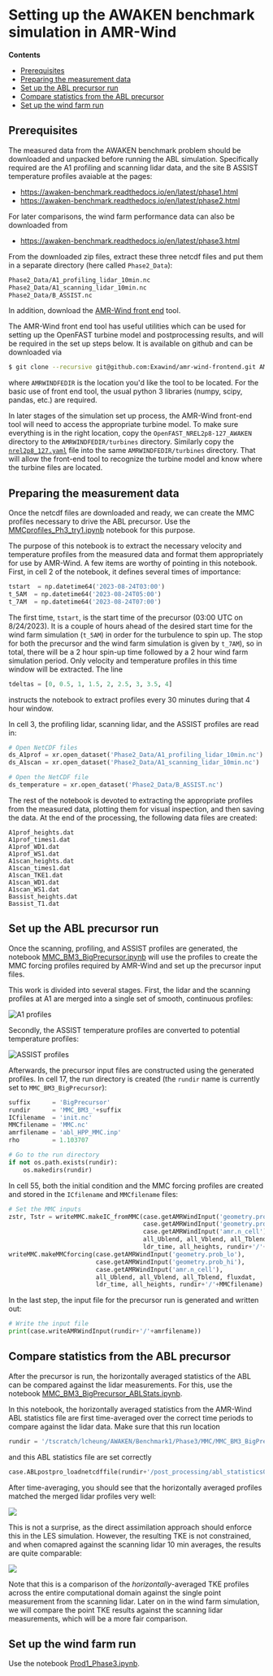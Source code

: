 # Setting up the AWAKEN benchmark simulation in AMR-Wind

**Contents**

- [Prerequisites](#prerequisites)
- [Preparing the measurement data](#preparing-the-measurement-data)
- [Set up the ABL precursor run](#set-up-the-abl-precursor-run)
- [Compare statistics from the ABL precursor](#compare-statistics-from-the-abl-precursor)
- [Set up the wind farm run](#set-up-the-wind-farm-run)

## Prerequisites

The measured data from the AWAKEN benchmark problem should be downloaded and unpacked before running the ABL simulation.  Specifically required are the A1 profiling and scanning lidar data, and the site B ASSIST temperature profiles avaiable at the pages: 

- https://awaken-benchmark.readthedocs.io/en/latest/phase1.html
- https://awaken-benchmark.readthedocs.io/en/latest/phase2.html

For later comparisons, the wind farm performance data can also be downloaded from
- https://awaken-benchmark.readthedocs.io/en/latest/phase3.html

From the downloaded zip files, extract these three netcdf files and put them in a separate directory (here called `Phase2_Data`):
```bash
Phase2_Data/A1_profiling_lidar_10min.nc
Phase2_Data/A1_scanning_lidar_10min.nc
Phase2_Data/B_ASSIST.nc
```

In addition, download the [AMR-Wind front end](https://github.com/Exawind/amr-wind-frontend) tool.

The AMR-Wind front end tool has useful utilities which can be used for setting up the OpenFAST turbine model and postprocessing results, and will be required in the set up steps below.  It is available on github and can be downloaded via

```bash
$ git clone --recursive git@github.com:Exawind/amr-wind-frontend.git AMRWINDFEDIR
```

where `AMRWINDFEDIR` is the location you'd like the tool to be located.  For the basic use of front end tool, the usual python 3 libraries (numpy, scipy, pandas, etc.) are required.

In later stages of the simulation set up process, the AMR-Wind front-end tool will need to access the appropriate turbine model.  To make sure everything is in the right location, copy the `OpenFAST_NREL2p8-127_AWAKEN` directory to the `AMRWINDFEDIR/turbines` directory.  Similarly copy the [`nrel2p8_127.yaml`](nrel2p8_127.yaml) file into the same `AMRWINDFEDIR/turbines` directory.  That will allow the front-end tool to recognize the turbine model and know where the turbine files are located.

## Preparing the measurement data

Once the netcdf files are downloaded and ready, we can create the MMC profiles necessary to drive the ABL precursor.  Use the [MMCprofiles_Ph3_try1.ipynb](MMCprofiles_Ph3_try1.ipynb) notebook for this purpose.

The purpose of this notebook is to extract the necessary velocity and temperature profiles from the measured data and format them appropriately for use by AMR-Wind.  A few items are worthy of pointing in this notebook.  First, in cell 2 of the notebook, it defines several times of importance:

```python
tstart  = np.datetime64('2023-08-24T03:00')
t_5AM  = np.datetime64('2023-08-24T05:00')
t_7AM  = np.datetime64('2023-08-24T07:00')
```

The first time, `tstart`, is the start time of the precursor (03:00 UTC on 8/24/2023).  It is a couple of hours ahead of the desired start time for the wind farm simulation (`t_5AM`) in order for the turbulence to spin up.  The stop for both the precursor and the wind farm simulation is given by `t_7AM`), so in total, there will be a 2 hour spin-up time followed by a 2 hour wind farm simulation period.  Only velocity and temperature profiles in this time window will be extracted.  The line 

```python
tdeltas = [0, 0.5, 1, 1.5, 2, 2.5, 3, 3.5, 4]
```

instructs the notebook to extract profiles every 30 minutes during that 4 hour window.


In cell 3, the profiling lidar, scanning lidar, and the ASSIST profiles are read in:
```python
# Open NetCDF files
ds_A1prof = xr.open_dataset('Phase2_Data/A1_profiling_lidar_10min.nc')
ds_A1scan = xr.open_dataset('Phase2_Data/A1_scanning_lidar_10min.nc')

# Open the NetCDF file
ds_temperature = xr.open_dataset('Phase2_Data/B_ASSIST.nc')
```

The rest of the notebook is devoted to extracting the appropriate profiles from the measured data, plotting them for visual inspection, and then saving the data.  At the end of the processing, the following data files are created:

```
A1prof_heights.dat
A1prof_times1.dat
A1prof_WD1.dat
A1prof_WS1.dat
A1scan_heights.dat
A1scan_times1.dat
A1scan_TKE1.dat
A1scan_WD1.dat
A1scan_WS1.dat
Bassist_heights.dat
Bassist_T1.dat
```


## Set up the ABL precursor run

Once the scanning, profiling, and ASSIST profiles are generated, the notebook [MMC_BM3_BigPrecursor.ipynb](MMC_BM3_BigPrecursor.ipynb) will use the profiles to create the MMC forcing profiles required by AMR-Wind and set up the precursor input files.

This work is divided into several stages.  First, the lidar and the scanning profiles at A1 are merged into a single set of smooth, continuous profiles:

![A1 profiles](MMC_BM3_BigPrecursor_profiles1.png)

Secondly, the ASSIST temperature profiles are converted to potential temperature profiles:

![ASSIST profiles](MMC_BM3_BigPrecursor_profiles2.png)

Afterwards, the precursor input files are constructed using the generated profiles.  In cell 17, the run directory is created (the `rundir` name is currently set to `MMC_BM3_BigPrecursor`):

```python
suffix      = 'BigPrecursor'
rundir      = 'MMC_BM3_'+suffix
ICfilename  = 'init.nc'
MMCfilename = 'MMC.nc'
amrfilename = 'abl_HPP_MMC.inp'
rho         = 1.103707

# Go to the run directory
if not os.path.exists(rundir):
    os.makedirs(rundir)
```

In cell 55, both the initial condition and the MMC forcing profiles are created and stored in the `ICfilename` and `MMCfilename` files:

```python
# Set the MMC inputs
zstr, Tstr = writeMMC.makeIC_fromMMC(case.getAMRWindInput('geometry.prob_lo'), 
                                     case.getAMRWindInput('geometry.prob_hi'), 
                                     case.getAMRWindInput('amr.n_cell'), 
                                     all_Ublend, all_Vblend, all_Tblend,
                                     ldr_time, all_heights, rundir+'/'+ICfilename, tstart, verbose=True)
writeMMC.makeMMCforcing(case.getAMRWindInput('geometry.prob_lo'), 
                        case.getAMRWindInput('geometry.prob_hi'), 
                        case.getAMRWindInput('amr.n_cell'), 
                        all_Ublend, all_Vblend, all_Tblend, fluxdat,
                        ldr_time, all_heights, rundir+'/'+MMCfilename)
```

In the last step, the input file for the precursor run is generated and written out:

```python
# Write the input file
print(case.writeAMRWindInput(rundir+'/'+amrfilename))
```

## Compare statistics from the ABL precursor

After the precursor is run, the horizontally averaged statistics of the ABL can be compared against the lidar measurements.   For this, use the notebook [MMC_BM3_BigPrecursor_ABLStats.ipynb](MMC_BM3_BigPrecursor_ABLStats.ipynb).

In this notebook, the horizontally averaged statistics from the AMR-Wind ABL statistics file are first time-averaged over the correct time periods to compare against the lidar data.  Make sure that this run location

```python
rundir = '/tscratch/lcheung/AWAKEN/Benchmark1/Phase3/MMC/MMC_BM3_BigPrecursor'
```

and this ABL statistics file are set correctly

```python
case.ABLpostpro_loadnetcdffile(rundir+'/post_processing/abl_statistics00000.nc')
```

After time-averaging, you should see that the horizontally averaged profiles matched the merged lidar profiles very well:

![](MMC_BM3_BigPrecursor_ABLStats1.png)

This is not a surprise, as the direct assimilation approach should enforce this in the LES simulation.  However, the resulting TKE is not constrained, and when comapred against the scanning lidar 10 min averages, the results are quite comparable:

![](MMC_BM3_BigPrecursor_ABLStats2.png)

Note that this is a comparison of the _horizontally_-averaged TKE profiles across the entire computational domain against the single point measurement from the scanning lidar.  Later on in the wind farm simulation, we will compare the point TKE results against the scanning lidar measurements, which will be a more fair comparison.

## Set up the wind farm run

Use the notebook [Prod1_Phase3.ipynb](Prod1_Phase3.ipynb).
